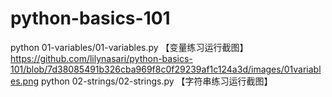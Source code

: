 # python-basics-101
python 01-variables/01-variables.py
【变量练习运行截图】https://github.com/lilynasari/python-basics-101/blob/7d38085491b326cba969f8c0f29239af1c124a3d/images/01variables.png
python 02-strings/02-strings.py
【字符串练习运行截图】
